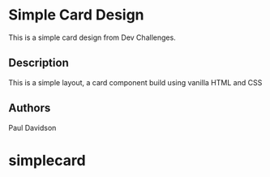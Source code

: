 # Simple Card Design

This is a simple card design from Dev Challenges.


## Description

This is a simple layout, a card component build using vanilla HTML and CSS


## Authors

Paul Davidson

# simplecard
